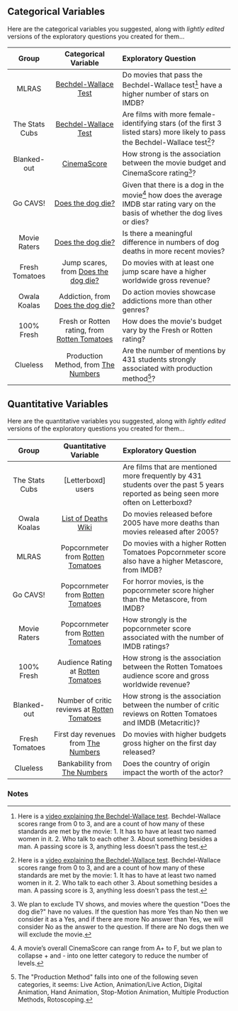 ## Categorical Variables

Here are the categorical variables you suggested, along with *lightly edited* versions of the exploratory questions you created for them...

Group | Categorical Variable | Exploratory Question
:----------: | :-----------------: | :-----------------------------------------------------------------------------------
MLRAS | [Bechdel-Wallace Test](https://bechdeltest.com/)  | Do movies that pass the Bechdel-Wallace test[^1] have a higher number of stars on IMDB?
The Stats Cubs | [Bechdel-Wallace Test](https://bechdeltest.com/) | Are films with more female-identifying stars (of the first 3 listed stars) more likely to pass the Bechdel-Wallace test[^1]?
Blanked-out | [CinemaScore](https://www.cinemascore.com/) | How strong is the association between the movie budget and CinemaScore rating[^2]?
Go CAVS! | [Does the dog die?](https://www.doesthedogdie.com/) | Given that there is a dog in the movie[^3] how does the average IMDB star rating vary on the basis of whether the dog lives or dies?
Movie Raters | [Does the dog die?](https://www.doesthedogdie.com/) | Is there a meaningful difference in numbers of dog deaths in more recent movies?
Fresh Tomatoes | Jump scares, from [Does the dog die?](https://www.doesthedogdie.com/) | Do movies with at least one jump scare have a higher worldwide gross revenue?
Owala Koalas | Addiction, from [Does the dog die?](https://www.doesthedogdie.com/) | Do action movies showcase addictions more than other genres?
100% Fresh | Fresh or Rotten rating, from [Rotten Tomatoes](https://www.rottentomatoes.com/) | How does the movie's budget vary by the Fresh or Rotten rating?
Clueless | Production Method, from [The Numbers](https://www.the-numbers.com/) | Are the number of mentions by 431 students strongly associated with production method[^4]?

## Quantitative Variables

Here are the quantitative variables you suggested, along with *lightly edited* versions of the exploratory questions you created for them...

Group | Quantitative Variable | Exploratory Question
:----------: | :-----------------: | :-----------------------------------------------------------------------------------
The Stats Cubs | [Letterboxd] users | Are films that are mentioned more frequently by 431 students over the past 5 years reported as being seen more often on Letterboxd? 
Owala Koalas | [List of Deaths Wiki](https://listofdeaths.fandom.com/wiki/List_of_Deaths_Wiki) | Do movies released before 2005 have more deaths than movies released after 2005?
MLRAS | Popcornmeter from [Rotten Tomatoes](https://www.rottentomatoes.com/) | Do movies with a higher Rotten Tomatoes Popcornmeter score also have a higher Metascore, from IMDB?
Go CAVS! | Popcornmeter from [Rotten Tomatoes](https://www.rottentomatoes.com/) | For horror movies, is the popcornmeter score higher than the Metascore, from IMDB?
Movie Raters | Popcornmeter from [Rotten Tomatoes](https://www.rottentomatoes.com/) | How strongly is the popcornmeter score associated with the number of IMDB ratings? 
100% Fresh | Audience Rating at [Rotten Tomatoes](https://www.rottentomatoes.com/) | How strong is the association between the Rotten Tomatoes audience score and gross worldwide revenue?
Blanked-out | Number of critic reviews at [Rotten Tomatoes](https://www.rottentomatoes.com/) | How strong is the association between the number of critic reviews on Rotten Tomatoes and IMDB (Metacritic)?
Fresh Tomatoes | First day revenues from [The Numbers](https://www.the-numbers.com/) | Do movies with higher budgets gross higher on the first day released? 
Clueless | Bankability from [The Numbers](https://www.the-numbers.com/) | Does the country of origin impact the worth of the actor?

### Notes

[^1]: Here is a [video explaining the Bechdel-Wallace test](https://feministfrequency.com/video/the-bechdel-test-for-women-in-movies/). Bechdel-Wallace scores range from 0 to 3, and are a count of how many of these standards are met by the movie: 1. It has to have at least two named women in it. 2. Who talk to each other 3. About something besides a man. A passing score is 3, anything less doesn't pass the test.

[^2]: We plan to exclude TV shows, and movies where the question "Does the dog die?" have no values. If the question has more Yes than No then we consider it as a Yes, and if there are more No answer than Yes, we will consider No as the answer to the question. If there are No dogs then we will exclude the movie.

[^3]: A movie’s overall CinemaScore can range from A+ to F, but we plan to collapse + and - into one letter category to reduce the number of levels.

[^4]: The "Production Method" falls into one of the following seven categories, it seems: Live Action, Animation/Live Action, Digital Animation, Hand Animation, Stop-Motion Animation, Multiple Production Methods, Rotoscoping.

